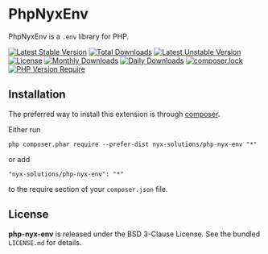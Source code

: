 PhpNyxEnv
=========

PhpNyxEnv is a `.env` library for PHP.

[![Latest Stable Version](http://poser.pugx.org/nyx-solutions/php-nyx-env/v)](https://packagist.org/packages/nyx-solutions/php-nyx-env)
[![Total Downloads](http://poser.pugx.org/nyx-solutions/php-nyx-env/downloads)](https://packagist.org/packages/nyx-solutions/php-nyx-env)
[![Latest Unstable Version](http://poser.pugx.org/nyx-solutions/php-nyx-env/v/unstable)](https://packagist.org/packages/nyx-solutions/php-nyx-env)
[![License](http://poser.pugx.org/nyx-solutions/php-nyx-env/license)](https://packagist.org/packages/nyx-solutions/php-nyx-env)
[![Monthly Downloads](http://poser.pugx.org/nyx-solutions/php-nyx-env/d/monthly)](https://packagist.org/packages/nyx-solutions/php-nyx-env)
[![Daily Downloads](http://poser.pugx.org/nyx-solutions/php-nyx-env/d/daily)](https://packagist.org/packages/nyx-solutions/php-nyx-env)
[![composer.lock](http://poser.pugx.org/nyx-solutions/php-nyx-env/composerlock)](https://packagist.org/packages/nyx-solutions/php-nyx-env)
[![PHP Version Require](http://poser.pugx.org/nyx-solutions/php-nyx-env/require/php)](https://packagist.org/packages/nyx-solutions/php-nyx-env)

## Installation

The preferred way to install this extension is through [composer](http://getcomposer.org/download/).

Either run

```
php composer.phar require --prefer-dist nyx-solutions/php-nyx-env "*"
```

or add

```
"nyx-solutions/php-nyx-env": "*"
```

to the require section of your `composer.json` file.

## License

**php-nyx-env** is released under the BSD 3-Clause License. See the bundled `LICENSE.md` for details.
